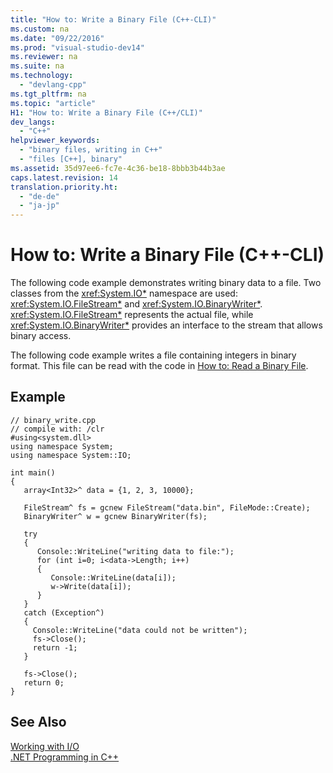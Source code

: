 ```yaml
---
title: "How to: Write a Binary File (C++-CLI)"
ms.custom: na
ms.date: "09/22/2016"
ms.prod: "visual-studio-dev14"
ms.reviewer: na
ms.suite: na
ms.technology: 
  - "devlang-cpp"
ms.tgt_pltfrm: na
ms.topic: "article"
H1: "How to: Write a Binary File (C++/CLI)"
dev_langs: 
  - "C++"
helpviewer_keywords: 
  - "binary files, writing in C++"
  - "files [C++], binary"
ms.assetid: 35d97ee6-fc7e-4c36-be18-8bbb3b44b3ae
caps.latest.revision: 14
translation.priority.ht: 
  - "de-de"
  - "ja-jp"
---
```

# How to: Write a Binary File (C++-CLI)
The following code example demonstrates writing binary data to a file. Two classes from the <xref:System.IO*> namespace are used: <xref:System.IO.FileStream*> and <xref:System.IO.BinaryWriter*>. <xref:System.IO.FileStream*> represents the actual file, while <xref:System.IO.BinaryWriter*> provides an interface to the stream that allows binary access.  
  
 The following code example writes a file containing integers in binary format. This file can be read with the code in [How to: Read a Binary File](../VS_csharp/how-to--read-a-binary-file--c---cli-.md).  
  
## Example  
  
```  
// binary_write.cpp  
// compile with: /clr  
#using<system.dll>  
using namespace System;  
using namespace System::IO;  
  
int main()  
{  
   array<Int32>^ data = {1, 2, 3, 10000};  
  
   FileStream^ fs = gcnew FileStream("data.bin", FileMode::Create);  
   BinaryWriter^ w = gcnew BinaryWriter(fs);  
  
   try   
   {  
      Console::WriteLine("writing data to file:");  
      for (int i=0; i<data->Length; i++)  
      {  
         Console::WriteLine(data[i]);  
         w->Write(data[i]);  
      }  
   }  
   catch (Exception^)   
   {  
     Console::WriteLine("data could not be written");  
     fs->Close();  
     return -1;  
   }  
  
   fs->Close();  
   return 0;  
}  
```  
  
## See Also  
 [Working with I/O](assetId:///4f4a33a9-66b7-4cd7-a285-4ad3e4276cd2)   
 [.NET Programming in C++](../VS_csharp/.net-programming-with-c---cli--visual-c---.md)